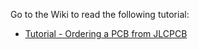 Go to the Wiki to read the following tutorial:

- [Tutorial - Ordering a PCB from JLCPCB](https://github.com/maxint-rd/arduino-modules/wiki/Tutorial-Ordering-a-PCB-from-JLCPCB)
